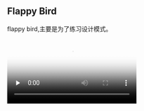 ## Flappy Bird
flappy bird,主要是为了练习设计模式。

<video id="video" controls="" preload="none" poster="封面">
      <source id="mp4" src="./flappybird.mp4" type="video/mp4">
</videos>